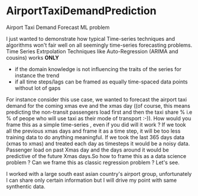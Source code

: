 # AirportTaxiDemandPrediction

Airport Taxi Demand Forecast ML problem 

I just wanted to demonstrate how typical Time-series techniques and algorithms won't fair well on all seemingly time-series forecasting problems. Time Series Extrpolation Techniques like Auto-Regression (ARIMA and cousins) works <b> ONLY </b>

<ul>
<li> if the domain knowledge is not influencing the traits of the series for instance the trend </li>
<li> if all time steps/lags can be framed as equally time-spaced data points without lot of gaps </li>
</ul>
  
For instance consider this use case, we wanted to forecast the airport taxi demand for the coming xmas eve and the xmas day ((of course, this means predicting the non-transit passengers load first and then the taxi share % i.e % of peope who will use taxi as their mode of transport :-)). How would you frame this as a simple time-series , even if you did will it work ? If we took all the previous xmas days and frame it as a time step, it will be too less training data to do anything meaningful. If we took the last 365 days data (xmas to xmas) and treated each day as timesteps it would be a noisy data. Passenger load on past Xmas day and the days around it would be predictive of the future Xmas days.So how to frame this as a data science problem ? Can we frame this as classic regression problem ? Let's see.

I worked with a large south east asian country's airport group, unfortunately I can share only certain information but I will drive my point with same synthentic data.
